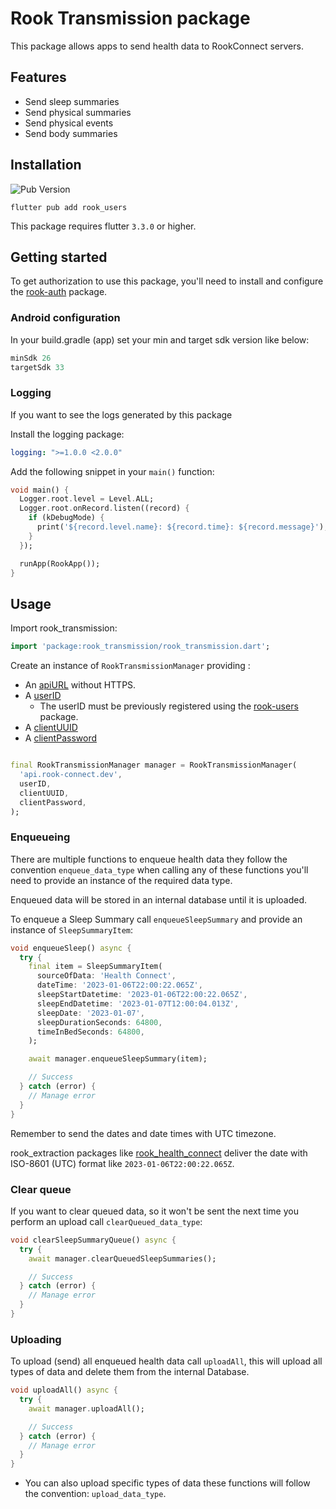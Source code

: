 # Rook Transmission package

This package allows apps to send health data to RookConnect servers.

## Features

* Send sleep summaries
* Send physical summaries
* Send physical events
* Send body summaries

## Installation

![Pub Version](https://img.shields.io/pub/v/rook_users?color=%23F44336)

```text
flutter pub add rook_users
```

This package requires flutter `3.3.0` or higher.

## Getting started

To get authorization to use this package, you'll need to install and configure
the [rook-auth](https://pub.dev/packages/rook_auth) package.

### Android configuration

In your build.gradle (app) set your min and target sdk version like below:

```groovy
minSdk 26
targetSdk 33
```

### Logging

If you want to see the logs generated by this package

Install the logging package:

```yaml
logging: ">=1.0.0 <2.0.0"
```

Add the following snippet in your `main()` function:

```dart
void main() {
  Logger.root.level = Level.ALL;
  Logger.root.onRecord.listen((record) {
    if (kDebugMode) {
      print('${record.level.name}: ${record.time}: ${record.message}');
    }
  });

  runApp(RookApp());
}
```

## Usage

Import rook_transmission:

```dart
import 'package:rook_transmission/rook_transmission.dart';
```

Create an instance of `RookTransmissionManager` providing :

* An [apiURL](https://docs.tryrook.io/docs/Definitions#api_url) without HTTPS.
* A [userID](https://docs.tryrook.io/docs/Definitions#user_id)
    * The userID must be previously registered using
      the [rook-users](https://pub.dev/packages/rook_users) package.
* A [clientUUID](https://docs.tryrook.io/docs/Definitions#client_uuid)
* A [clientPassword](https://docsbeta.tryrook.io/docs/Definitions#client_password)

```dart

final RookTransmissionManager manager = RookTransmissionManager(
  'api.rook-connect.dev',
  userID,
  clientUUID,
  clientPassword,
);
```

### Enqueueing

There are multiple functions to enqueue health data they follow the convention `enqueue_data_type`
when calling any of these functions you'll need to provide an instance of the required data type.

Enqueued data will be stored in an internal database until it is uploaded.

To enqueue a Sleep Summary call `enqueueSleepSummary` and provide an instance of `SleepSummaryItem`:

```dart
void enqueueSleep() async {
  try {
    final item = SleepSummaryItem(
      sourceOfData: 'Health Connect',
      dateTime: '2023-01-06T22:00:22.065Z',
      sleepStartDatetime: '2023-01-06T22:00:22.065Z',
      sleepEndDatetime: '2023-01-07T12:00:04.013Z',
      sleepDate: '2023-01-07',
      sleepDurationSeconds: 64800,
      timeInBedSeconds: 64800,
    );

    await manager.enqueueSleepSummary(item);

    // Success
  } catch (error) {
    // Manage error
  }
}
```

Remember to send the dates and date times with UTC timezone.

rook_extraction packages like [rook_health_connect](https://pub.dev/packages/rook_health_connect)
deliver the date with ISO-8601 (UTC) format like `2023-01-06T22:00:22.065Z`.

### Clear queue

If you want to clear queued data, so it won't be sent the next time you perform an upload
call `clearQueued_data_type`:

```dart
void clearSleepSummaryQueue() async {
  try {
    await manager.clearQueuedSleepSummaries();

    // Success
  } catch (error) {
    // Manage error
  }
}
```

### Uploading

To upload (send) all enqueued health data call `uploadAll`, this will upload all types of data and
delete them from the internal Database.

```dart
void uploadAll() async {
  try {
    await manager.uploadAll();

    // Success
  } catch (error) {
    // Manage error
  }
}
```

* You can also upload specific types of data these functions will follow the convention:
  `upload_data_type`.